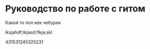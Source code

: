 # Руководство по работе с гитом

Какой то лол кек чебурек

lksjahdf;lkjasd;flkja;skl


431531245325231

